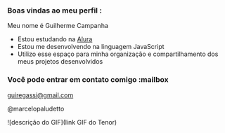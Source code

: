 ### Boas vindas ao meu perfil :

Meu nome é Guilherme Campanha

- Estou estudando na [Alura](https://www.alura.com.br)
- Estou me desenvolvendo na linguagem JavaScript
- Utilizo esse espaço para minha organização e compartilhamento dos meus projetos desenvolvidos

### Você pode entrar em contato comigo :mailbox

guiregassi@gmail.com

@marcelopaludetto

![descrição do GIF](link GIF do Tenor)
